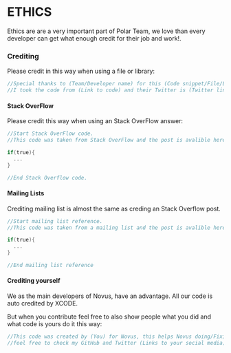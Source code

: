 # ETHICS

Ethics are are a very important part of Polar Team, we love than every developer can get what enough credit for their job and work!.

### Crediting 

Please credit in this way when using a file or library:

```objective-c
//Special thanks to (Team/Developer name) for this (Code snippet/File/Library) 
//I took the code from (Link to code) and their Twitter is (Twitter link)
```

#### Stack OverFlow

Please credit this way when using an Stack OverFlow answer:

```objective-c
//Start Stack OverFlow code.
//This code was taken from Stack OverFlow and the post is avalible here (Link to post)

if(true){
  ...
}

//End Stack Overflow code.
```

#### Mailing Lists

Crediting mailing list is almost the same as creding an Stack Overflow post.

```objective-c
//Start mailing list reference. 
//This code was taken from a mailing list and the post is avalible here (Link to archive)

if(true){
  ...
}

//End mailing list reference
```

#### Crediting yourself 

We as the main developers of Novus, have an advantage. All our code is auto credited by XCODE.

But when you contribute feel free to also show people what you did and what code is yours do it this way:

```objective-c
//This code was created by (You) for Novus, this helps Novus doing/Fixing (Action)
//feel free to check my GitHub and Twitter (Links to your social media)
```

